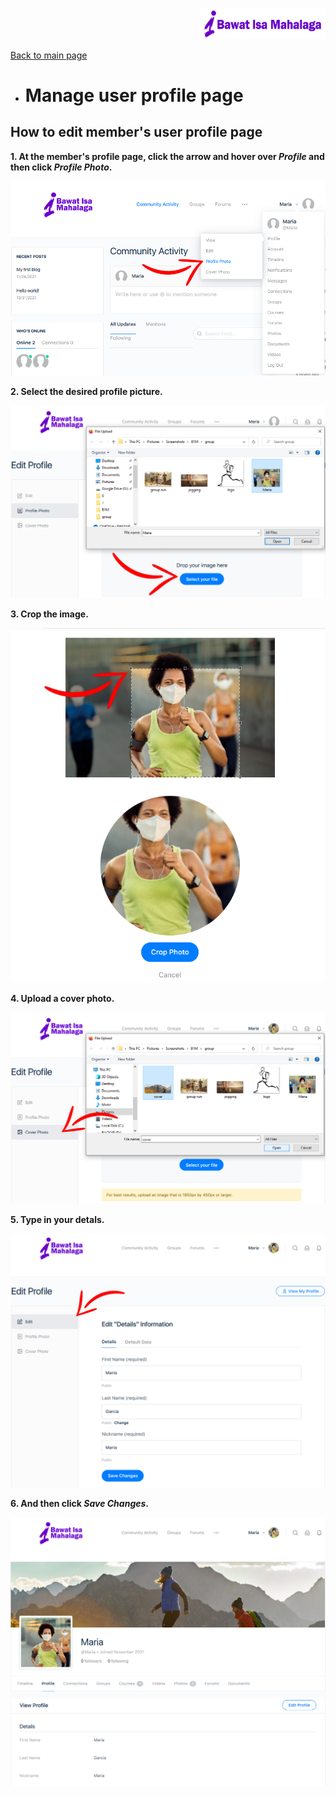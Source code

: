<p align="right">
	<img src="https://github.com/samremonte/b1m/blob/main/img/horizontal-logo-sm.png?raw=true" width="200">
</p>

[Back to main page](https://github.com/samremonte/b1m/blob/main/documentation.md)

- # Manage user profile page

<h2>How to edit member's user profile page</h2>
  
**1. At the member's profile page, click the arrow and hover over _Profile_ and then click _Profile Photo_.**

![Image9.1](/img/9.1.PNG)

**2. Select the desired profile picture.**

![Image9.2](/img/9.2.PNG)

**3. Crop the image.**

![Image9.3](/img/9.3.PNG)

**4. Upload a cover photo.**

![Image9.4](/img/9.4.PNG)

**5. Type in your detals.**

![Image9.5](/img/9.5.PNG)

**6. And then click _Save Changes_.**

![Image9.6](/img/9.6.PNG)

